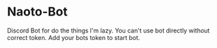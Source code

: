 # Naoto-Bot
Discord Bot for do the things I'm lazy.
You can't use bot directly without correct token. Add your bots token to start bot.
